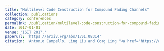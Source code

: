 ```yaml
---
title: "Multilevel Code Construction for Compound Fading Channels"
collection: publications
category: conferences
permalink: /publication/multilevel-code-construction-for-compound-fading-channels
date: 2017-01-01
venue: 'ISIT 2017.'
paperurl: 'https://arxiv.org/abs/1701.08314'
citation: 'Antonio Campello, Ling Liu and Cong Ling "<a href="https://arxiv.org/abs/1701.08314">Multilevel Code Construction for Compound Fading Channels</a>", ISIT 2017.'
---
```

